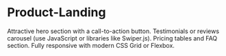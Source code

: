# Product-Landing
Attractive hero section with a call-to-action button. Testimonials or reviews carousel (use JavaScript or libraries like Swiper.js). Pricing tables and FAQ section. Fully responsive with modern CSS Grid or Flexbox.
